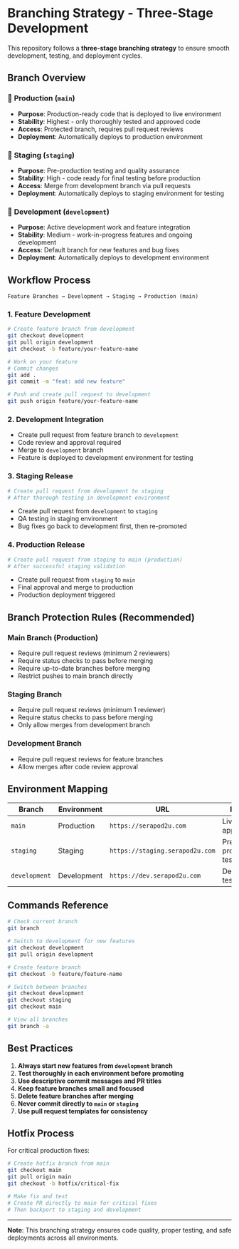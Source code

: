 # Branching Strategy - Three-Stage Development

This repository follows a **three-stage branching strategy** to ensure smooth development, testing, and deployment cycles.

## Branch Overview

### 🚀 **Production** (`main`)
- **Purpose**: Production-ready code that is deployed to live environment
- **Stability**: Highest - only thoroughly tested and approved code
- **Access**: Protected branch, requires pull request reviews
- **Deployment**: Automatically deploys to production environment

### 🧪 **Staging** (`staging`)
- **Purpose**: Pre-production testing and quality assurance
- **Stability**: High - code ready for final testing before production
- **Access**: Merge from development branch via pull requests
- **Deployment**: Automatically deploys to staging environment for testing

### 🔧 **Development** (`development`)
- **Purpose**: Active development work and feature integration
- **Stability**: Medium - work-in-progress features and ongoing development
- **Access**: Default branch for new features and bug fixes
- **Deployment**: Automatically deploys to development environment

## Workflow Process

```
Feature Branches → Development → Staging → Production (main)
```

### 1. Feature Development
```bash
# Create feature branch from development
git checkout development
git pull origin development
git checkout -b feature/your-feature-name

# Work on your feature
# Commit changes
git add .
git commit -m "feat: add new feature"

# Push and create pull request to development
git push origin feature/your-feature-name
```

### 2. Development Integration
- Create pull request from feature branch to `development`
- Code review and approval required
- Merge to `development` branch
- Feature is deployed to development environment for testing

### 3. Staging Release
```bash
# Create pull request from development to staging
# After thorough testing in development environment
```
- Create pull request from `development` to `staging`
- QA testing in staging environment
- Bug fixes go back to development first, then re-promoted

### 4. Production Release
```bash
# Create pull request from staging to main (production)
# After successful staging validation
```
- Create pull request from `staging` to `main`
- Final approval and merge to production
- Production deployment triggered

## Branch Protection Rules (Recommended)

### Main Branch (Production)
- Require pull request reviews (minimum 2 reviewers)
- Require status checks to pass before merging
- Require up-to-date branches before merging
- Restrict pushes to main branch directly

### Staging Branch
- Require pull request reviews (minimum 1 reviewer)
- Require status checks to pass before merging
- Only allow merges from development branch

### Development Branch
- Require pull request reviews for feature branches
- Allow merges after code review approval

## Environment Mapping

| Branch | Environment | URL | Purpose |
|--------|-------------|-----|---------|
| `main` | Production | `https://serapod2u.com` | Live application |
| `staging` | Staging | `https://staging.serapod2u.com` | Pre-production testing |
| `development` | Development | `https://dev.serapod2u.com` | Development testing |

## Commands Reference

```bash
# Check current branch
git branch

# Switch to development for new features
git checkout development
git pull origin development

# Create feature branch
git checkout -b feature/feature-name

# Switch between branches
git checkout development
git checkout staging
git checkout main

# View all branches
git branch -a
```

## Best Practices

1. **Always start new features from `development` branch**
2. **Test thoroughly in each environment before promoting**
3. **Use descriptive commit messages and PR titles**
4. **Keep feature branches small and focused**
5. **Delete feature branches after merging**
6. **Never commit directly to `main` or `staging`**
7. **Use pull request templates for consistency**

## Hotfix Process

For critical production fixes:

```bash
# Create hotfix branch from main
git checkout main
git pull origin main
git checkout -b hotfix/critical-fix

# Make fix and test
# Create PR directly to main for critical fixes
# Then backport to staging and development
```

---

**Note**: This branching strategy ensures code quality, proper testing, and safe deployments across all environments.